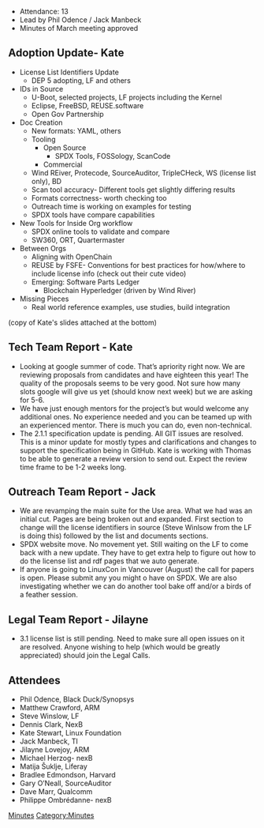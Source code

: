   - Attendance: 13
  - Lead by Phil Odence / Jack Manbeck
  - Minutes of March meeting approved

## Adoption Update- Kate

  - License List Identifiers Update
      - DEP 5 adopting, LF and others
  - IDs in Source
      - U-Boot, selected projects, LF projects including the Kernel
      - Eclipse, FreeBSD, REUSE.software
      - Open Gov Partnership
  - Doc Creation
      - New formats: YAML, others
      - Tooling
          - Open Source
              - SPDX Tools, FOSSology, ScanCode
          - Commercial
      - Wind REiver, Protecode, SourceAuditor, TripleCHeck, WS (license
        list only), BD
      - Scan tool accuracy- Different tools get slightly differing
        results
      - Formats correctness- worth checking too
      - Outreach time is working on examples for testing
      - SPDX tools have compare capabilities
  - New Tools for Inside Org workflow
      - SPDX online tools to validate and compare
      - SW360, ORT, Quartermaster
  - Between Orgs
      - Aligning with OpenChain
      - REUSE by FSFE- Conventions for best practices for how/where to
        include license info (check out their cute video)
      - Emerging: Software Parts Ledger
          - Blockchain Hyperledger (driven by Wind River)
  - Missing Pieces
      - Real world reference examples, use studies, build integration

(copy of Kate's slides attached at the bottom)

## Tech Team Report - Kate

  - Looking at google summer of code. That’s apriority right now. We are
    reviewing proposals from candidates and have eighteen this year\!
    The quality of the proposals seems to be very good. Not sure how
    many slots google will give us yet (should know next week) but we
    are asking for 5-6.
  - We have just enough mentors for the project’s but would welcome any
    additional ones. No experience needed and you can be teamed up with
    an experienced mentor. There is much you can do, even non-technical.
  - The 2.1.1 specification update is pending. All GIT issues are
    resolved. This is a minor update for mostly types and clarifications
    and changes to support the specification being in GitHub. Kate is
    working with Thomas to be able to generate a review version to send
    out. Expect the review time frame to be 1-2 weeks long.

## Outreach Team Report - Jack

  - We are revamping the main suite for the Use area. What we had was an
    initial cut. Pages are being broken out and expanded. First section
    to change will the license identifiers in source (Steve Winlsow from
    the LF is doing this) followed by the list and documents sections.
  - SPDX website move. No movement yet. Still waiting on the LF to come
    back with a new update. They have to get extra help to figure out
    how to do the license list and rdf pages that we auto generate.
  - If anyone is going to LinuxCon in Vancouver (August) the call for
    papers is open. Please submit any you might o have on SPDX. We are
    also investigating whether we can do another tool bake off and/or a
    birds of a feather session.

## Legal Team Report - Jilayne

  - 3.1 license list is still pending. Need to make sure all open issues
    on it are resolved. Anyone wishing to help (which would be greatly
    appreciated) should join the Legal Calls.

## Attendees

  - Phil Odence, Black Duck/Synopsys
  - Matthew Crawford, ARM
  - Steve Winslow, LF
  - Dennis Clark, NexB
  - Kate Stewart, Linux Foundation
  - Jack Manbeck, TI
  - Jilayne Lovejoy, ARM
  - Michael Herzog- nexB
  - Matija Šuklje, Liferay
  - Bradlee Edmondson, Harvard
  - Gary O’Neall, SourceAuditor
  - Dave Marr, Qualcomm
  - Philippe Ombrédanne- nexB

[Minutes](Category:General "wikilink")
[Category:Minutes](Category:Minutes "wikilink")
